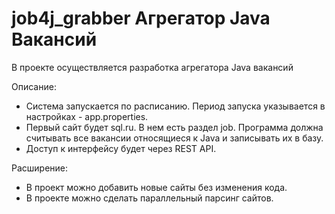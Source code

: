 # job4j_grabber Агрегатор Java Вакансий

В проекте осуществляется разработка агрегатора Java вакансий

Описание:
- Система запускается по расписанию. Период запуска указывается в настройках - app.properties. 
- Первый сайт будет sql.ru. В нем есть раздел job. Программа должна считывать все вакансии относящиеся к Java и записывать их в базу.
- Доступ к интерфейсу будет через REST API.

Расширение:
- В проект можно добавить новые сайты без изменения кода.
- В проекте можно сделать параллельный парсинг сайтов.
